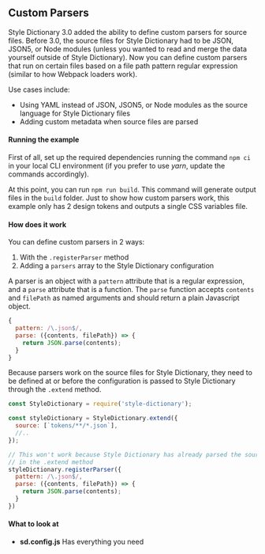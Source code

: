 ## Custom Parsers

Style Dictionary 3.0 added the ability to define custom parsers for source files. Before 3.0, the source files for Style Dictionary had to be JSON, JSON5, or Node modules (unless you wanted to read and merge the data yourself outside of Style Dictionary). Now you can define custom parsers that run on certain files based on a file path pattern regular expression (similar to how Webpack loaders work). 

Use cases include:

- Using YAML instead of JSON, JSON5, or Node modules as the source language for Style Dictionary files
- Adding custom metadata when source files are parsed


#### Running the example

First of all, set up the required dependencies running the command `npm ci` in your local CLI environment (if you prefer to use *yarn*, update the commands accordingly).

At this point, you can run `npm run build`. This command will generate output files in the `build` folder. Just to show how custom parsers work, this example only has 2 design tokens and outputs a single CSS variables file. 

#### How does it work

You can define custom parsers in 2 ways:
1. With the `.registerParser` method
1. Adding a `parsers` array to the Style Dictionary configuration

A parser is an object with a `pattern` attribute that is a regular expression, and a `parse` attribute that is a function. The `parse` function accepts `contents` and `filePath` as named arguments and should return a plain Javascript object.

```javascript
{
  pattern: /\.json$/,
  parse: ({contents, filePath}) => {
    return JSON.parse(contents);
  }
}
```

Because parsers work on the source files for Style Dictionary, they need to be defined at or before the configuration is passed to Style Dictionary through the `.extend` method. 

```javascript
const StyleDictionary = require('style-dictionary');

const styleDictionary = StyleDictionary.extend({
  source: [`tokens/**/*.json`],
  //..
});

// This won't work because Style Dictionary has already parsed the source files
// in the .extend method
styleDictionary.registerParser({
  pattern: /\.json$/,
  parse: ({contents, filePath}) => {
    return JSON.parse(contents);
  }
})
```

#### What to look at

* **sd.config.js** Has everything you need